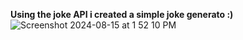 **Using the joke API i created a simple joke generato :)**
![Screenshot 2024-08-15 at 1 52 10 PM](https://github.com/user-attachments/assets/dafd420b-157f-4f40-8aaf-7649709b85b1)
